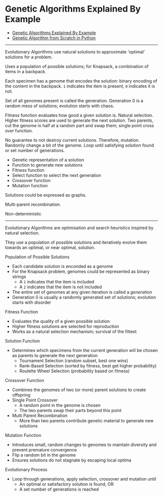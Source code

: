 # Genetic Algorithms Explained By Example

- [Genetic Algorithms Explained By Example](https://www.youtube.com/watch?v=uQj5UNhCPuo)
- [Genetic Algorithm from Scratch in Python](https://www.youtube.com/watch?v=nhT56blfRpE)

---

Evolutionary Algorithms use natural solutions to approximate 'optimal' solutions for a problem.

Uses a population of possible solutions; for Knapsack, a combination of items in a backpack.

Each specimen has a genome that encodes the solution: binary encoding of the content in the backpack. `1` indicates the item is present, `0` indicates it is not.

Set of all genomes present is called the generation. Generation 0 is a random mess of solutions; evolution starts with chaos.

Fitness function evaluates how good a given solution is. Natural selection. Higher fitness scores are used to generate the next solution. Two parents, cut the genome in half at a random part and swap them; single point cross over function. 

No guarantee to not destroy current solutions. Therefore, mutation. Randomly change a bit of the genome. Loop until satisfying solution found or set number of generations.

- Genetic representation of a solution
- Function to generate new solutions
- Fitness function
- Select function to select the next generation
- Crossover function
- Mutation function

Solutions could be expressed as graphs. 

Multi-parent recombination.

Non-deterministic

---

Evolutionary Algorithms are optimisation and search heuristics inspired by natural selection.

They use a population of possible solutions and iteratively evolve them towards an optimal, or near optimal, solution.

Population of Possible Solutions
- Each candidate solution is enconded as a genome
- For the Knapsack problem, genomes could be represented as binary strings
    - A `1` indicates that the item is included
    - A `2` indicates that the item is not included
- The entire set of genomes at any given iteration is called a *generation*
- Generation 0 is usually a randomly generated set of solutions; evolution starts with disorder

Fitness Function
- Evaluates the quality of a given possible solution
- Higher fitness solutions are selected for reproduction
- Works as a natural selection mechanism; survival of the fittest

Solution Function
- Determines which specimens from the current generation will be chosen as parents to generate the next generation
    - Tournament Selection (random subset, best one wins)
    - Rank-Based Selection (sorted by fitness, best get higher probability)
    - Roulette Wheel Selection (probability based on fitness)

Crossover Function
- Combines the genomes of two (or more) parent solutions to create offspring
- Single Point Crossover
    - A random point in the genome is chosen
    - The two parents swap their parts beyond this point
- Multi Parent Recombination
    - More than two parents contribute genetic material to generate new solutions

Mutation Function
- Introduces small, random changes to genomes to maintain diversity and prevent premature convergence
- Flip a random bit in the genome
- Ensures solutions do not stagnate by escaping local optima

Evolutionary Process
- Loop through generations, apply selection, crossover and mutation until
    - An optimal or satisfactory solution is found, OR
    - A set number of generations is reached
